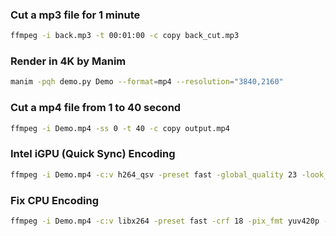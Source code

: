 ### Cut a mp3 file for 1 minute
```sh
ffmpeg -i back.mp3 -t 00:01:00 -c copy back_cut.mp3

```
### Render in 4K by Manim
```sh
manim -pqh demo.py Demo --format=mp4 --resolution="3840,2160"
```

### Cut a mp4 file from 1 to 40 second
```sh
ffmpeg -i Demo.mp4 -ss 0 -t 40 -c copy output.mp4
```

### Intel iGPU (Quick Sync) Encoding
```sh
ffmpeg -i Demo.mp4 -c:v h264_qsv -preset fast -global_quality 23 -look_ahead 0 -pix_fmt nv12 -r 30 -g 30 -c:a aac -b:a 128k -movflags +faststart igpu.mp4
```

### Fix CPU Encoding
```sh
ffmpeg -i Demo.mp4 -c:v libx264 -preset fast -crf 18 -pix_fmt yuv420p -r 30 -g 30 -keyint_min 30 -c:a aac -b:a 128k -movflags +faststart cpu.mp4
```

